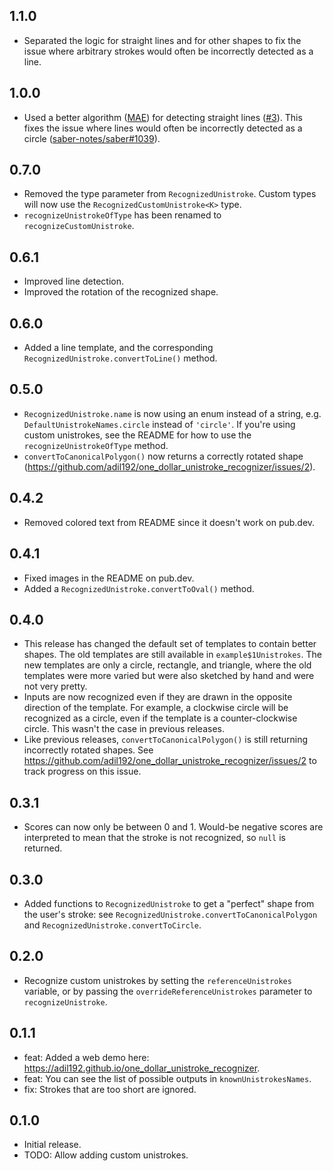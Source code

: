 ## 1.1.0

* Separated the logic for straight lines and for other shapes to fix the issue where arbitrary strokes would often be incorrectly detected as a line.

## 1.0.0

* Used a better algorithm ([MAE](https://en.m.wikipedia.org/wiki/Mean_absolute_error))
  for detecting straight lines ([#3](https://github.com/adil192/one_dollar_unistroke_recognizer/pull/3)).
  This fixes the issue where lines would often be incorrectly detected as a circle
  ([saber-notes/saber#1039](https://github.com/saber-notes/saber/issues/1039)).

## 0.7.0

* Removed the type parameter from `RecognizedUnistroke`. Custom types will now use the `RecognizedCustomUnistroke<K>` type.
* `recognizeUnistrokeOfType` has been renamed to `recognizeCustomUnistroke`.

## 0.6.1

* Improved line detection.
* Improved the rotation of the recognized shape.

## 0.6.0

* Added a line template, and the corresponding `RecognizedUnistroke.convertToLine()` method.

## 0.5.0

* `RecognizedUnistroke.name` is now using an enum instead of a string, e.g. `DefaultUnistrokeNames.circle` instead of `'circle'`. If you're using custom unistrokes, see the README for how to use the `recognizeUnistrokeOfType` method.
* `convertToCanonicalPolygon()` now returns a correctly rotated shape (https://github.com/adil192/one_dollar_unistroke_recognizer/issues/2).

## 0.4.2

* Removed colored text from README since it doesn't work on pub.dev.

## 0.4.1

* Fixed images in the README on pub.dev.
* Added a `RecognizedUnistroke.convertToOval()` method.

## 0.4.0

* This release has changed the default set of templates to contain better shapes. The old templates are still available in `example$1Unistrokes`. The new templates are only a circle, rectangle, and triangle, where the old templates were more varied but were also sketched by hand and were not very pretty.
* Inputs are now recognized even if they are drawn in the opposite direction of the template. For example, a clockwise circle will be recognized as a circle, even if the template is a counter-clockwise circle. This wasn't the case in previous releases.
* Like previous releases, `convertToCanonicalPolygon()` is still returning incorrectly rotated shapes. See https://github.com/adil192/one_dollar_unistroke_recognizer/issues/2 to track progress on this issue.

## 0.3.1

* Scores can now only be between 0 and 1. Would-be negative scores are interpreted to mean that the stroke is not recognized, so `null` is returned.

## 0.3.0

* Added functions to `RecognizedUnistroke` to get a "perfect" shape from the user's stroke: see `RecognizedUnistroke.convertToCanonicalPolygon` and `RecognizedUnistroke.convertToCircle`.

## 0.2.0

* Recognize custom unistrokes by setting the `referenceUnistrokes` variable, or by passing the `overrideReferenceUnistrokes` parameter to `recognizeUnistroke`.

## 0.1.1

* feat: Added a web demo here: https://adil192.github.io/one_dollar_unistroke_recognizer.
* feat: You can see the list of possible outputs in `knownUnistrokesNames`.
* fix: Strokes that are too short are ignored.

## 0.1.0

* Initial release.
* TODO: Allow adding custom unistrokes.
